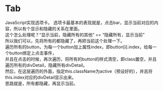 # Tab
JavaScript实现选项卡。
选项卡最基本的表现就是，点击bar，显示当前对应的内容，所以有个显示和隐藏的关系在里面。
<br>
这个怎么处理呢？“显示当前，隐藏所有的其他” == “隐藏所有，显示当前”
<br>
所以我们可以，先将所有的都隐藏了，再把当前这个处理一下。
<br>
遍历所有的button，为每一个button加上属性index，即button[i].index，给每一个button绑定上点击事件，<br>
并且在点击的时候，再次遍历，将所有的button的样式清空，即class置空，并且遍历所有的divDetail，隐藏所有divDetail。<br>
 然后，在这层遍历的外面，指定this.className为active（预设好的），并且将this.index对应的divDetail显示出来。<br>
 思路就是，所有都隐藏，再显示当前。